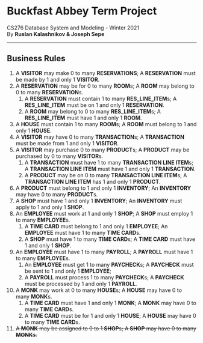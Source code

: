 # Buckfast Abbey Term Project

CS276 Database System and Modeling - Winter 2021  
By **Ruslan Kalashnikov &amp; Joseph Sepe**

---

## Business Rules

1. A **VISITOR** may make 0 to many **RESERVATIONS**; A **RESERVATION** must be made by 1 and only 1 **VISITOR**.
2. A **RESERVATION** may be for 0 to many **ROOM**s; A **ROOM** may belong to 0 to many **RESERVATION**s.
   1. A **RESERVATION** must contain 1 to many **RES_LINE_ITEM**s; A **RES_LINE_ITEM** must be on 1 and only 1 **RESERVATION**.
   2. A **ROOM** may belong to 0 to many **RES_LINE_ITEM**s; A **RES_LINE_ITEM** must have 1 and only 1 **ROOM**.
3. A **HOUSE** must contain 1 to many **ROOM**s; A **ROOM** must belong to 1 and only 1 **HOUSE**.
4. A **VISITOR** may have 0 to many **TRANSACTION**s; A **TRANSACTION** must be made from 1 and only 1 **VISITOR**.
5. A **VISITOR** may purchase 0 to many **PRODUCT**s; A **PRODUCT** may be purchased by 0 to many **VISITOR**s.
   1. A **TRANSACTION** must have 1 to many **TRANSACTION LINE ITEM**s; A **TRANSACTION LINE ITEM** must have 1 and only 1 **TRANSACTION**.
   2. A **PRODUCT** may be on 0 to many **TRANSACTION LINE ITEM**s; A **TRANSACTION LINE ITEM** has 1 and only 1 **PRODUCT**.
6. A **PRODUCT** must belong to 1 and only 1 **INVENTORY**; An **INVENTORY** may have 0 to many **PRODUCT**s.
7. A **SHOP** must have 1 and only 1 **INVENTORY**; An **INVENTORY** must apply to 1 and only 1 **SHOP**.
8. An **EMPLOYEE** must work at 1 and only 1 **SHOP**; A **SHOP** must employ 1 to many **EMPLOYEE**s.
   1. A **TIME CARD** must belong to 1 and only 1 **EMPLOYEE**; An **EMPLOYEE** must have 1 to many **TIME CARD**s.
   2. A **SHOP** must have 1 to many **TIME CARD**s; A **TIME CARD** must have 1 and only 1 **SHOP**.
9. An **EMPLOYEE** must have 1 to many **PAYROLL**; A **PAYROLL** must have 1 to many **EMPLOYEE**s.
   1. An **EMPLOYEE** must get 1 to many **PAYCHECK**s; A **PAYCHECK** must be sent to 1 and only 1 **EMPLOYEE**;
   2. A **PAYROLL** must process 1 to many **PAYCHECK**s; A **PAYCHECK** must be processed by 1 and only 1 **PAYROLL**.
10. A **MONK** may work at 0 to many **HOUSE**s; A **HOUSE** may have 0 to many **MONK**s.
    1. A **TIME CARD** must have 1 and only 1 **MONK**; A **MONK** may have 0 to many **TIME CARD**s.
    2. A **TIME CARD** must be for 1 and only 1 **HOUSE**; A **HOUSE** may have 0 to many **TIME CARD**s.
11. ~~A **MONK** may be assigned to 0 to 1 **SHOP**s; A **SHOP** may have 0 to many **MONK**s.~~

